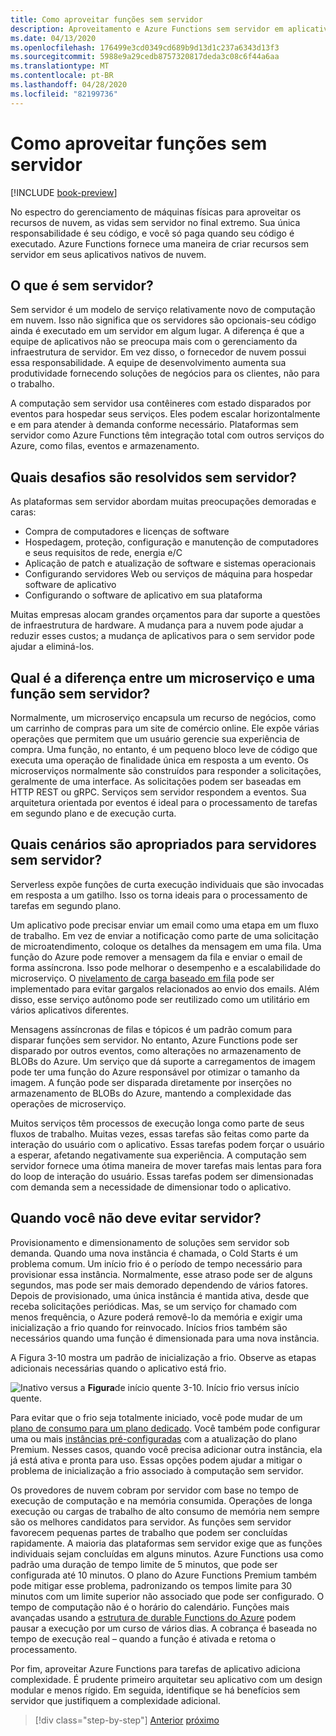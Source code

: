 ```yaml
---
title: Como aproveitar funções sem servidor
description: Aproveitamento e Azure Functions sem servidor em aplicativos nativos de nuvem
ms.date: 04/13/2020
ms.openlocfilehash: 176499e3cd0349cd689b9d13d1c237a6343d13f3
ms.sourcegitcommit: 5988e9a29cedb8757320817deda3c08c6f44a6aa
ms.translationtype: MT
ms.contentlocale: pt-BR
ms.lasthandoff: 04/28/2020
ms.locfileid: "82199736"
---
```

# <a name="leveraging-serverless-functions"></a>Como aproveitar funções sem servidor

[!INCLUDE [book-preview](../../../includes/book-preview.md)]

No espectro do gerenciamento de máquinas físicas para aproveitar os recursos de nuvem, as vidas sem servidor no final extremo. Sua única responsabilidade é seu código, e você só paga quando seu código é executado. Azure Functions fornece uma maneira de criar recursos sem servidor em seus aplicativos nativos de nuvem.

## <a name="what-is-serverless"></a>O que é sem servidor?

Sem servidor é um modelo de serviço relativamente novo de computação em nuvem. Isso não significa que os servidores são opcionais-seu código ainda é executado em um servidor em algum lugar. A diferença é que a equipe de aplicativos não se preocupa mais com o gerenciamento da infraestrutura de servidor. Em vez disso, o fornecedor de nuvem possui essa responsabilidade. A equipe de desenvolvimento aumenta sua produtividade fornecendo soluções de negócios para os clientes, não para o trabalho.

A computação sem servidor usa contêineres com estado disparados por eventos para hospedar seus serviços. Eles podem escalar horizontalmente e em para atender à demanda conforme necessário. Plataformas sem servidor como Azure Functions têm integração total com outros serviços do Azure, como filas, eventos e armazenamento.

## <a name="what-challenges-are-solved-by-serverless"></a>Quais desafios são resolvidos sem servidor?

As plataformas sem servidor abordam muitas preocupações demoradas e caras:

- Compra de computadores e licenças de software
- Hospedagem, proteção, configuração e manutenção de computadores e seus requisitos de rede, energia e/C
- Aplicação de patch e atualização de software e sistemas operacionais
- Configurando servidores Web ou serviços de máquina para hospedar software de aplicativo
- Configurando o software de aplicativo em sua plataforma

Muitas empresas alocam grandes orçamentos para dar suporte a questões de infraestrutura de hardware. A mudança para a nuvem pode ajudar a reduzir esses custos; a mudança de aplicativos para o sem servidor pode ajudar a eliminá-los.

## <a name="what-is-the-difference-between-a-microservice-and-a-serverless-function"></a>Qual é a diferença entre um microserviço e uma função sem servidor?

Normalmente, um microserviço encapsula um recurso de negócios, como um carrinho de compras para um site de comércio online. Ele expõe várias operações que permitem que um usuário gerencie sua experiência de compra. Uma função, no entanto, é um pequeno bloco leve de código que executa uma operação de finalidade única em resposta a um evento.
Os microserviços normalmente são construídos para responder a solicitações, geralmente de uma interface. As solicitações podem ser baseadas em HTTP REST ou gRPC. Serviços sem servidor respondem a eventos. Sua arquitetura orientada por eventos é ideal para o processamento de tarefas em segundo plano e de execução curta.

## <a name="what-scenarios-are-appropriate-for-serverless"></a>Quais cenários são apropriados para servidores sem servidor?

Serverless expõe funções de curta execução individuais que são invocadas em resposta a um gatilho. Isso os torna ideais para o processamento de tarefas em segundo plano.

Um aplicativo pode precisar enviar um email como uma etapa em um fluxo de trabalho. Em vez de enviar a notificação como parte de uma solicitação de microatendimento, coloque os detalhes da mensagem em uma fila. Uma função do Azure pode remover a mensagem da fila e enviar o email de forma assíncrona. Isso pode melhorar o desempenho e a escalabilidade do microserviço. O [nivelamento de carga baseado em fila](https://docs.microsoft.com/azure/architecture/patterns/queue-based-load-leveling) pode ser implementado para evitar gargalos relacionados ao envio dos emails. Além disso, esse serviço autônomo pode ser reutilizado como um utilitário em vários aplicativos diferentes.

Mensagens assíncronas de filas e tópicos é um padrão comum para disparar funções sem servidor. No entanto, Azure Functions pode ser disparado por outros eventos, como alterações no armazenamento de BLOBs do Azure. Um serviço que dá suporte a carregamentos de imagem pode ter uma função do Azure responsável por otimizar o tamanho da imagem. A função pode ser disparada diretamente por inserções no armazenamento de BLOBs do Azure, mantendo a complexidade das operações de microserviço.

Muitos serviços têm processos de execução longa como parte de seus fluxos de trabalho. Muitas vezes, essas tarefas são feitas como parte da interação do usuário com o aplicativo. Essas tarefas podem forçar o usuário a esperar, afetando negativamente sua experiência. A computação sem servidor fornece uma ótima maneira de mover tarefas mais lentas para fora do loop de interação do usuário. Essas tarefas podem ser dimensionadas com demanda sem a necessidade de dimensionar todo o aplicativo.

## <a name="when-should-you-avoid-serverless"></a>Quando você não deve evitar servidor?

Provisionamento e dimensionamento de soluções sem servidor sob demanda. Quando uma nova instância é chamada, o Cold Starts é um problema comum. Um início frio é o período de tempo necessário para provisionar essa instância. Normalmente, esse atraso pode ser de alguns segundos, mas pode ser mais demorado dependendo de vários fatores. Depois de provisionado, uma única instância é mantida ativa, desde que receba solicitações periódicas. Mas, se um serviço for chamado com menos frequência, o Azure poderá removê-lo da memória e exigir uma inicialização a frio quando for reinvocado. Inícios frios também são necessários quando uma função é dimensionada para uma nova instância.

A Figura 3-10 mostra um padrão de inicialização a frio. Observe as etapas adicionais necessárias quando o aplicativo está frio.

![Inativo versus a](./media/cold-start-warm-start.png)
**Figura**de início quente 3-10. Início frio versus início quente.

Para evitar que o frio seja totalmente iniciado, você pode mudar de um [plano de consumo para um plano dedicado](https://azure.microsoft.com/blog/understanding-serverless-cold-start/). Você também pode configurar uma ou mais [instâncias pré-configuradas](https://docs.microsoft.com/azure/azure-functions/functions-premium-plan#pre-warmed-instances) com a atualização do plano Premium. Nesses casos, quando você precisa adicionar outra instância, ela já está ativa e pronta para uso. Essas opções podem ajudar a mitigar o problema de inicialização a frio associado à computação sem servidor.

Os provedores de nuvem cobram por servidor com base no tempo de execução de computação e na memória consumida. Operações de longa execução ou cargas de trabalho de alto consumo de memória nem sempre são os melhores candidatos para servidor. As funções sem servidor favorecem pequenas partes de trabalho que podem ser concluídas rapidamente. A maioria das plataformas sem servidor exige que as funções individuais sejam concluídas em alguns minutos. Azure Functions usa como padrão uma duração de tempo limite de 5 minutos, que pode ser configurada até 10 minutos. O plano do Azure Functions Premium também pode mitigar esse problema, padronizando os tempos limite para 30 minutos com um limite superior não associado que pode ser configurado. O tempo de computação não é o horário do calendário. Funções mais avançadas usando a [estrutura de durable Functions do Azure](https://docs.microsoft.com/azure/azure-functions/durable/durable-functions-overview?tabs=csharp) podem pausar a execução por um curso de vários dias. A cobrança é baseada no tempo de execução real – quando a função é ativada e retoma o processamento.

Por fim, aproveitar Azure Functions para tarefas de aplicativo adiciona complexidade. É prudente primeiro arquitetar seu aplicativo com um design modular e menos rígido. Em seguida, identifique se há benefícios sem servidor que justifiquem a complexidade adicional.

>[!div class="step-by-step"]
>[Anterior](leverage-containers-orchestrators.md)
>[próximo](combine-containers-serverless-approaches.md)
